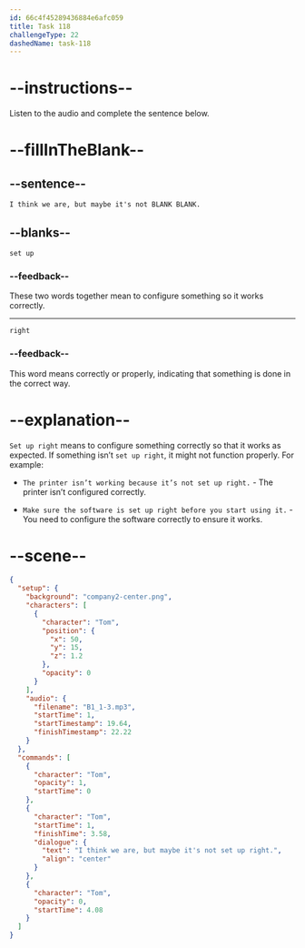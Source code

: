 ```yaml
---
id: 66c4f45289436884e6afc059
title: Task 118
challengeType: 22
dashedName: task-118
---
```


<!-- Audio Reference:
Tom: I think we are, but maybe it's not set up right. -->

# --instructions--

Listen to the audio and complete the sentence below.

# --fillInTheBlank--

## --sentence--

`I think we are, but maybe it's not BLANK BLANK.`

## --blanks--

`set up`

### --feedback--

These two words together mean to configure something so it works correctly.

---

`right`

### --feedback--

This word means correctly or properly, indicating that something is done in the correct way.

# --explanation--

`Set up right` means to configure something correctly so that it works as expected. If something isn’t `set up right`, it might not function properly. For example:

- `The printer isn’t working because it’s not set up right.` - The printer isn’t configured correctly.

- `Make sure the software is set up right before you start using it.` - You need to configure the software correctly to ensure it works.

# --scene--

```json
{
  "setup": {
    "background": "company2-center.png",
    "characters": [
      {
        "character": "Tom",
        "position": {
          "x": 50,
          "y": 15,
          "z": 1.2
        },
        "opacity": 0
      }
    ],
    "audio": {
      "filename": "B1_1-3.mp3",
      "startTime": 1,
      "startTimestamp": 19.64,
      "finishTimestamp": 22.22
    }
  },
  "commands": [
    {
      "character": "Tom",
      "opacity": 1,
      "startTime": 0
    },
    {
      "character": "Tom",
      "startTime": 1,
      "finishTime": 3.58,
      "dialogue": {
        "text": "I think we are, but maybe it's not set up right.",
        "align": "center"
      }
    },
    {
      "character": "Tom",
      "opacity": 0,
      "startTime": 4.08
    }
  ]
}
```
